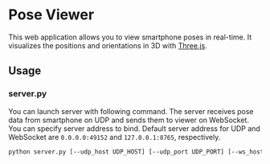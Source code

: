 # Pose Viewer
This web application allows you to view smartphone poses in real-time.
It visualizes the positions and orientations in 3D with [Three.js](https://threejs.org/).

## Usage
### server.py
You can launch server with following command.
The server receives pose data from smartphone on UDP and sends them to viewer on WebSocket.
You can specify server address to bind.
Default server address for UDP and WebSocket are `0.0.0.0:49152` and `127.0.0.1:8765`, respectively.
```sh
python server.py [--udp_host UDP_HOST] [--udp_port UDP_PORT] [--ws_host WS_HOST] [--ws_port WS_PORT]
```

